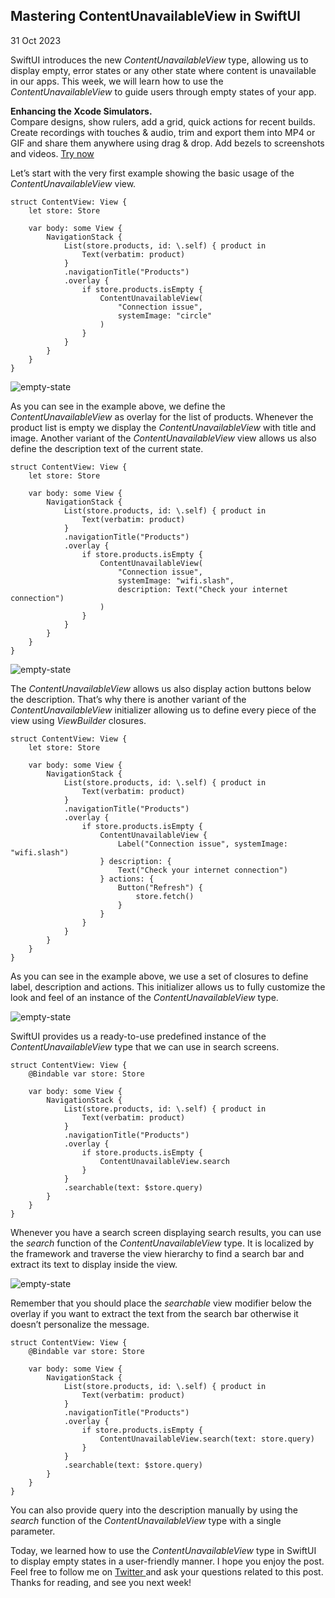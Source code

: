 ##  Mastering ContentUnavailableView in SwiftUI

31 Oct 2023

SwiftUI introduces the new _ContentUnavailableView_ type, allowing us to
display empty, error states or any other state where content is unavailable in
our apps. This week, we will learn how to use the _ContentUnavailableView_ to
guide users through empty states of your app.

**Enhancing the Xcode Simulators.**  
Compare designs, show rulers, add a grid, quick actions for recent builds.
Create recordings with touches & audio, trim and export them into MP4 or GIF
and share them anywhere using drag & drop. Add bezels to screenshots and
videos. [ Try now ](https://gumroad.com/a/931293139/ftvbh)

Let’s start with the very first example showing the basic usage of the
_ContentUnavailableView_ view.

    
    
    struct ContentView: View {
        let store: Store
        
        var body: some View {
            NavigationStack {
                List(store.products, id: \.self) { product in
                    Text(verbatim: product)
                }
                .navigationTitle("Products")
                .overlay {
                    if store.products.isEmpty {
                        ContentUnavailableView(
                            "Connection issue",
                            systemImage: "circle"
                        )
                    }
                }
            }
        }
    }
    

![empty-state](/public/ContentUnavailableView1.png)

As you can see in the example above, we define the _ContentUnavailableView_ as
overlay for the list of products. Whenever the product list is empty we
display the _ContentUnavailableView_ with title and image. Another variant of
the _ContentUnavailableView_ view allows us also define the description text
of the current state.

    
    
    struct ContentView: View {
        let store: Store
        
        var body: some View {
            NavigationStack {
                List(store.products, id: \.self) { product in
                    Text(verbatim: product)
                }
                .navigationTitle("Products")
                .overlay {
                    if store.products.isEmpty {
                        ContentUnavailableView(
                            "Connection issue",
                            systemImage: "wifi.slash",
                            description: Text("Check your internet connection")
                        )
                    }
                }
            }
        }
    }
    

![empty-state](/public/ContentUnavailableView2.png)

The _ContentUnavailableView_ allows us also display action buttons below the
description. That’s why there is another variant of the
_ContentUnavailableView_ initializer allowing us to define every piece of the
view using _ViewBuilder_ closures.

    
    
    struct ContentView: View {
        let store: Store
        
        var body: some View {
            NavigationStack {
                List(store.products, id: \.self) { product in
                    Text(verbatim: product)
                }
                .navigationTitle("Products")
                .overlay {
                    if store.products.isEmpty {
                        ContentUnavailableView {
                            Label("Connection issue", systemImage: "wifi.slash")
                        } description: {
                            Text("Check your internet connection")
                        } actions: {
                            Button("Refresh") {
                                store.fetch()
                            }
                        }
                    }
                }
            }
        }
    }
    

As you can see in the example above, we use a set of closures to define label,
description and actions. This initializer allows us to fully customize the
look and feel of an instance of the _ContentUnavailableView_ type.

![empty-state](/public/ContentUnavailableView3.png)

SwiftUI provides us a ready-to-use predefined instance of the
_ContentUnavailableView_ type that we can use in search screens.

    
    
    struct ContentView: View {
        @Bindable var store: Store
        
        var body: some View {
            NavigationStack {
                List(store.products, id: \.self) { product in
                    Text(verbatim: product)
                }
                .navigationTitle("Products")
                .overlay {
                    if store.products.isEmpty {
                        ContentUnavailableView.search
                    }
                }
                .searchable(text: $store.query)
            }
        }
    }
    

Whenever you have a search screen displaying search results, you can use the
_search_ function of the _ContentUnavailableView_ type. It is localized by the
framework and traverse the view hierarchy to find a search bar and extract its
text to display inside the view.

![empty-state](/public/ContentUnavailableView4.png)

Remember that you should place the _searchable_ view modifier below the
overlay if you want to extract the text from the search bar otherwise it
doesn’t personalize the message.

    
    
    struct ContentView: View {
        @Bindable var store: Store
        
        var body: some View {
            NavigationStack {
                List(store.products, id: \.self) { product in
                    Text(verbatim: product)
                }
                .navigationTitle("Products")
                .overlay {
                    if store.products.isEmpty {
                        ContentUnavailableView.search(text: store.query)
                    }
                }
                .searchable(text: $store.query)
            }
        }
    }
    

You can also provide query into the description manually by using the _search_
function of the _ContentUnavailableView_ type with a single parameter.

Today, we learned how to use the _ContentUnavailableView_ type in SwiftUI to
display empty states in a user-friendly manner. I hope you enjoy the post.
Feel free to follow me on [ Twitter ](https://twitter.com/mecid) and ask your
questions related to this post. Thanks for reading, and see you next week!


